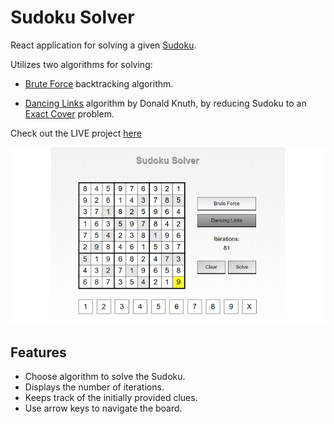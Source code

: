 # Sudoku Solver

React application for solving a given [Sudoku](https://en.wikipedia.org/wiki/Sudoku).  

Utilizes two algorithms for solving:  

* [Brute Force](https://en.wikipedia.org/wiki/Sudoku_solving_algorithms) backtracking algorithm.  

* [Dancing Links](https://arxiv.org/pdf/cs/0011047v1.pdf) algorithm by Donald Knuth, by reducing Sudoku to an [Exact Cover](https://en.wikipedia.org/wiki/Exact_cover#Sudoku) problem.

Check out the LIVE project [here](https://josephtkim.github.io/sudoku-solver/)

![Solved example](./src/images/sudoku_solver.png)

## Features  
* Choose algorithm to solve the Sudoku.  
* Displays the number of iterations.  
* Keeps track of the initially provided clues.  
* Use arrow keys to navigate the board.  
